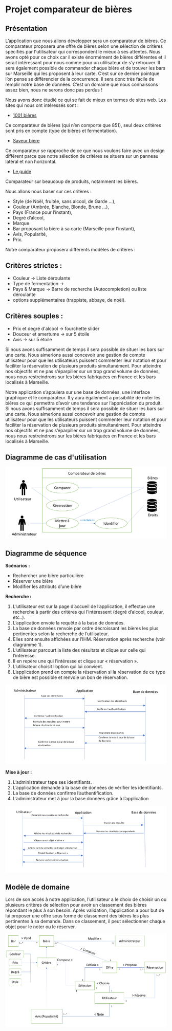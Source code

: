 # Projet comparateur de bières

## Présentation

<p align="justify">

L’application que nous allons développer sera un comparateur de bières. Ce comparateur proposera une offre de bières selon une sélection de critères spécifiés par l'utilisateur qui correspondent le mieux à ses attentes. Nous avons opté pour ce choix car il existe énormément de bières différentes et il serait intéressant pour nous comme pour un utilisateur de s’y retrouver. Il sera également possible de commander chaque bière et de trouver les bars sur Marseille qui les proposent à leur carte. C’est sur ce dernier pointque l’on pense se différencier de la concurrence. Il sera donc très facile de remplir notre base de données. C’est un domaine que nous connaissons assez bien, nous ne serons donc pas perdus !

</p>

Nous avons donc étudié ce qui se fait de mieux en termes de sites web.
Les sites qui nous ont intéressés sont :

- [1001 bières](www.1001-bières.fr)

 Ce comparateur de bières (qui n’en comporte que 851), seul deux
 critères sont pris en compte (type de bières et fermentation).

- [Saveur bière](www.saveur-biere.com)

 Ce comparateur se rapproche de ce que nous voulons faire avec un
 design différent parce que notre sélection de critères se
 situera sur un panneau latéral et non horizontal.

- [Le guide](www.leguide.com/bières)

 Comparateur sur beaucoup de produits, notamment les bières.


Nous allons nous baser sur ces critères :

- Style (de Noël, fruitée, sans alcool, de Garde ...),
- Couleur (Ambrée, Blanche, Blonde, Brune ...),
- Pays (France pour l’instant),
- Degré d’alcool,
- Marque
- Bar proposant la bière à sa carte (Marseille pour l’instant),
- Avis, Popularité,
- Prix.

Notre comparateur proposera différents modèles de critères :

## Critères strictes :
- Couleur -> Liste déroulante
- Type de fermentation ->
- Pays & Marque -> Barre de recherche (Autocompletion) ou liste déroulante
- options supplémentaires (trappiste, abbaye, de noël).

## Critères souples :

- Prix et degré d'alcool -> fourchette slider
- Douceur et amertume -> sur 5 étoile
- Avis -> sur 5 étoile

<p align="justify">

Si nous avons suffisamment de temps il sera possible de situer les bars sur une carte. Nous aimerions aussi concevoir une gestion de compte utilisateur pour que les utilisateurs puissent commenter leur notation et pour faciliter la réservation de plusieurs produits simultanément. Pour atteindre nos objectifs et ne pas s’éparpiller sur un trop grand volume de données, nous nous restreindrons sur les bières fabriquées en France et les bars localisés à Marseille.

</p>

<p align="justify">

Notre application s’appuiera sur une base de données, une interface graphique et le comparateur. Il y aura également a possibilité de noter les bières ce qui permettra d’avoir une tendance sur l’appréciation du produit. Si nous avons suffisamment de temps il sera possible de situer les bars sur une carte. Nous aimerions aussi concevoir une gestion de compte utilisateur pour que les utilisateurs puissent commenter leur notation et pour faciliter la réservation de plusieurs produits simultanément. Pour atteindre nos objectifs et ne pas s’éparpiller sur un trop grand volume de données, nous nous restreindrons sur les bières fabriquées en France et les bars localisés à Marseille.

</p>

## Diagramme de cas d'utilisation

![](./img/UseCase.png)

## Diagramme de séquence

**Scénarios :**
- Rechercher une bière particulière
- Réserver une bière
- Modifier les attributs d’une bière

**Recherche :**
1. L’utilisateur est sur la page d’accueil de l’application, il effectue une recherche à partir des critères qui l’intéressent (degré d’alcool, couleur, etc..).
2. L’application envoie la requête à la base de données.
3. La base de données renvoie par ordre décroissant les bières les plus pertinentes selon la recherche de l’utilisateur.
4. Elles sont ensuite affichées sur l’IHM. Réservation après recherche (voir diagramme 1).
5. L’utilisateur parcourt la liste des résultats et clique sur celle
qui l’intéresse.
6. Il en repère une qui l’intéresse et clique sur « réservation ».
7. L’utilisateur choisit l’option qui lui convient.
8. L’application prend en compte la réservation si la réservation de ce type de bière est possible et renvoie un bon de réservation.

![Diagramme 1](./img/Scene1.png)


**Mise à jour :**
1. L’administrateur tape ses identifiants.
2. L’application demande à la base de données de vérifier les identifiants.
3. La base de données confirme l’authentification.
4. L’administrateur met à jour la base données grâce à l’application

![Diagramme 2](./img/Scene2.png)


## Modèle de domaine


<p align="justify">

Lors de son accès à notre application, l’utilisateur a le choix de choisir un ou plusieurs critères de sélection pour avoir un classement des bières répondant le plus à son besoin. Après validation, l’application a pour but de lui proposer une offre sous forme de classement des bières les plus pertinentes à sa demande. Dans ce classement, il peut sélectionner chaque objet pour le noter ou le réserver.

</p>

![Diagramme 3](./img/UML.png)
